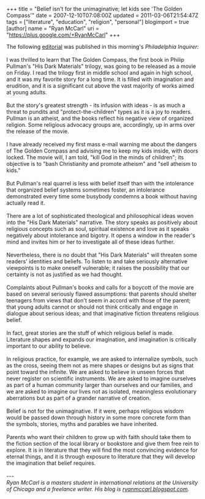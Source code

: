 +++
title = "Belief isn't for the unimaginative; let kids see 'The Golden Compass'"
date = 2007-12-10T07:08:00Z
updated = 2011-03-06T21:54:47Z
tags = ["literature", "education", "religion", "personal"]
blogimport = true
[author]
	name = "Ryan McCarl"
	uri = "https://plus.google.com/+RyanMcCarl"
+++

The following <a href="http://www.philly.com/inquirer/opinion/20071210_Belief_isnt_for_the_unimaginative__let_kids_see_The_Golden_Compass.html">editorial</a> was published in this morning's <em>Philadelphia Inquirer:</em><br /><br />I was thrilled to learn that The Golden Compass, the first book in Philip Pullman's "His Dark Materials" trilogy, was going to be released as a movie on Friday. I read the trilogy first in middle school and again in high school, and it was my favorite story for a long time. It is filled with imagination and erudition, and it is a significant cut above the vast majority of works aimed at young adults.<br /><br />But the story's greatest strength - its infusion with ideas - is as much a threat to pundits and "protect-the-children" types as it is a joy to readers. Pullman is an atheist, and the books reflect his negative view of organized religion. Some religious advocacy groups are, accordingly, up in arms over the release of the movie.<br /><br />I have already received my first mass e-mail warning me about the dangers of The Golden Compass and advising me to keep my kids inside, with doors locked. The movie will, I am told, "kill God in the minds of children"; its objective is to "bash Christianity and promote atheism" and "sell atheism to kids."<br /><br />But Pullman's real quarrel is less with belief itself than with the intolerance that organized belief systems sometimes foster, an intolerance demonstrated every time some busybody condemns a book without having actually read it.<br /><br />There are a lot of sophisticated theological and philosophical ideas woven into the "His Dark Materials" narrative. The story speaks as positively about religious concepts such as soul, spiritual existence and love as it speaks negatively about intolerance and bigotry. It opens a window in the reader's mind and invites him or her to investigate all of these ideas further.<br /><br />Nevertheless, there is no doubt that "His Dark Materials" will threaten some readers' identities and beliefs. To listen to and take seriously alternative viewpoints is to make oneself vulnerable; it raises the possibility that our certainty is not as justified as we had thought.<br /><br />Complaints about Pullman's books and calls for a boycott of the movie are based on several seriously flawed assumptions: that parents should shelter teenagers from views that don't seem in accord with those of the parent; that young adults cannot or should not think critically and engage in dialogue about serious ideas; and that imaginative fiction threatens religious belief.<br /><br />In fact, great stories are the stuff of which religious belief is made. Literature shapes and expands our imagination, and imagination is critically important to our ability to believe.<br /><br />In religious practice, for example, we are asked to internalize symbols, such as the cross, seeing them not as mere shapes or designs but as signs that point toward the infinite. We are asked to believe in unseen forces that never register on scientific instruments. We are asked to imagine ourselves as part of a human community larger than ourselves and our families, and we are asked to imagine our lives not as isolated, meaningless evolutionary aberrations but as part of a grander narrative of creation.<br /><br />Belief is not for the unimaginative. If it were, perhaps religious wisdom would be passed down through history in some more concrete form than the symbols, stories, myths and parables we have inherited.<br /><br />Parents who want their children to grow up with faith should take them to the fiction section of the local library or bookstore and give them free rein to explore. It is in literature that they will find the most convincing evidence for eternal things, and it is through exposure to literature that they will develop the imagination that belief requires.<br /><br />---<br /><em>Ryan McCarl is a masters student in international relations at the University of Chicago and a freelance writer.  His blog is <a href="http://ryanmccarl.blogspot.com/">ryanmccarl.blogspot.com</a>.</em>
